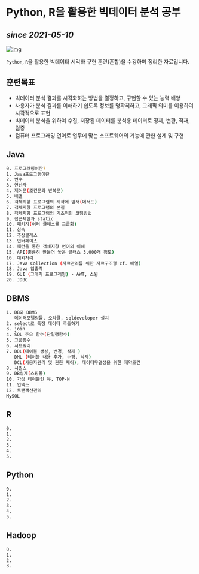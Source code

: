 # Python, R을 활용한 빅데이터 분석 공부
## _since 2021-05-10_

[![img](https://i.ibb.co/rfBsTzr/001-1.png)](https://dreamyhand.tistory.com)

`Python`, `R`을 활용한 빅데이터 시각화 구현 훈련(혼합)을 수강하며 정리한 자료입니다.

## 훈련목표

- 빅데이터 분석 결과를 시각화하는 방법을 결정하고, 구현할 수 있는 능력 배양
- 사용자가 분석 결과를 이해하기 쉽도록 정보를 명확히하고, 그래픽 의미를 이용하여 시각적으로 표현
- 빅데이터 분석을 위하여 수집, 저장된 데이터를 분석용 데이터로 정제, 변환, 적재, 검증
- 컴퓨터 프로그래밍 언어로 업무에 맞는 소프트웨어의 기능에 관한 설계 및 구현



## Java
```sh
0. 프로그래밍이란?
1. Java프로그램이란
2. 변수
3. 연산자
4. 제어문(조건문과 반복문)
5. 배열
6. 객체지향 프로그램의 시작에 앞서(메서드)
7. 객체지향 프로그램의 본질
8. 객체지향 프로그램의 기초적인 코딩방법
9. 접근제한과 static
10. 패키지(여러 클래스를 그룹화)
11. 상속
12. 추상클래스
13. 인터페이스
14. 패턴을 통한 객체지향 언어의 이해
15. API(훌륭히 만들어 놓은 클래스 3,000개 정도)
16. 예외처리
17. Java Collection (자료관리를 위한 자료구조형 cf. 배열)
18. Java 입출력
19. GUI (그래픽 프로그래밍) - AWT, 스윙
20. JDBC
```

## DBMS
```sh
1. DB와 DBMS
   데이터모델링툴, 오라클, sqldeveloper 설치
2. select로 특정 데이터 추출하기
3. join
4. SQL 주요 함수(단일행함수)
5. 그룹함수
6. 서브쿼리
7. DDL(테이블 생성, 변경, 삭제 ) 
   DML (테이블 내용 추가, 수정, 삭제)
   DCL(사용자관리 및 권한 제어), 데이터무결성을 위한 제약조건
8. 시퀀스
9. DB설계(쇼핑몰)
10. 가상 테이블인 뷰, TOP-N
11. 인덱스
12. 트랜잭션관리
MySQL
```

## R
```sh
0. 
1. 
2. 
3. 
4. 
5. 
```

## Python
```sh
0. 
1. 
2. 
3. 
4. 
5. 
```

## Hadoop
```sh
0.
1.
2.
3.
```
